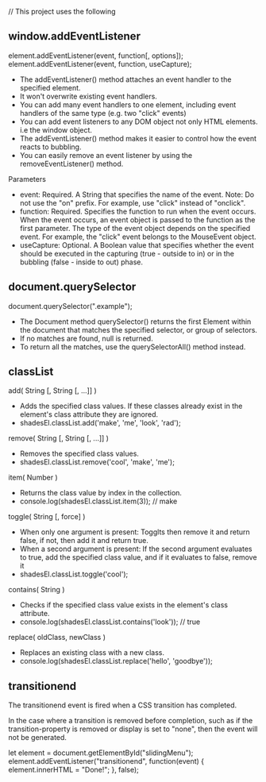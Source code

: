 // This project uses the following

window.addEventListener
--------------------------
element.addEventListener(event, function[, options]);
element.addEventListener(event, function, useCapture);
* The addEventListener() method attaches an event handler to the specified element.
* It won't overwrite existing event handlers.
* You can add many event handlers to one element, including event handlers of the same type (e.g. two "click" events)
* You can add event listeners to any DOM object not only HTML elements. i.e the window object.
* The addEventListener() method makes it easier to control how the event reacts to bubbling.
* You can easily remove an event listener by using the removeEventListener() method.

Parameters
* event: 	Required. A String that specifies the name of the event. Note: Do not use the "on" prefix. For example, use "click" instead of "onclick".
* function: Required. Specifies the function to run when the event occurs. When the event occurs, an event object is passed to the function as the first parameter. The type of the event object depends on the specified event. For example, the "click" event belongs to the MouseEvent object.
* useCapture: Optional. A Boolean value that specifies whether the event should be executed in the capturing (true - outside to in) or in the bubbling (false - inside to out) phase. 


document.querySelector
--------------------------
document.querySelector(".example");
* The Document method querySelector() returns the first Element within the document that matches the specified selector, or group of selectors. 
* If no matches are found, null is returned.
* To return all the matches, use the querySelectorAll() method instead.


classList
--------------------------
add( String [, String [, ...]] )
* Adds the specified class values. If these classes already exist in the element's class attribute they are ignored.
* shadesEl.classList.add('make', 'me', 'look', 'rad');

remove( String [, String [, ...]] )
* Removes the specified class values.
* shadesEl.classList.remove('cool', 'make', 'me');

item( Number )
* Returns the class value by index in the collection.
* console.log(shadesEl.classList.item(3));  // make

toggle( String [, force] )
* When only one argument is present: Togglts then remove it and return false, if not, then add it and return true.
* When a second argument is present: If the second argument evaluates to true, add the specified class value, and if it evaluates to false, remove it
*   shadesEl.classList.toggle('cool');

contains( String )
* Checks if the specified class value exists in the element's class attribute.
* console.log(shadesEl.classList.contains('look')); // true

replace( oldClass, newClass )
* Replaces an existing class with a new class.
* console.log(shadesEl.classList.replace('hello', 'goodbye'));


transitionend
-----------------------
The transitionend event is fired when a CSS transition has completed. 

In the case where a transition is removed before completion, such as if the transition-property is removed or display is set to "none", then the event will not be generated.

let element = document.getElementById("slidingMenu");
element.addEventListener("transitionend", function(event) {
  element.innerHTML = "Done!";
}, false);